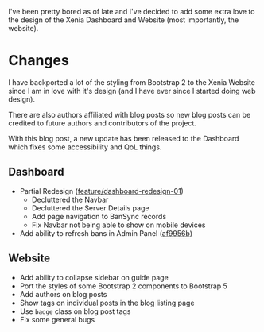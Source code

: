 I've been pretty bored as of late and I've decided to add some extra love to the design of the Xenia Dashboard and Website (most importantly, the website).

# Changes
I have backported a lot of the styling from Bootstrap 2 to the Xenia Website since I am in love with it's design (and I have ever since I started doing web design).

There are also authors affiliated with blog posts so new blog posts can be credited to future authors and contributors of the project.

With this blog post, a new update has been released to the Dashboard which fixes some accessibility and QoL things.

## Dashboard
- Partial Redesign ([feature/dashboard-redesign-01](https://github.com/ktwrd/XeniaBot/pull/31))
    - Decluttered the Navbar
    - Decluttered the Server Details page
    - Add page navigation to BanSync records
    - Fix Navbar not being able to show on mobile devices
- Add ability to refresh bans in Admin Panel ([af9956b](https://github.com/ktwrd/XeniaBot/commit/af9956b96a7fcd64ad8df4f73fd6e4ecfb565670))

## Website
- Add ability to collapse sidebar on guide page
- Port the styles of some Bootstrap 2 components to Bootstrap 5
- Add authors on blog posts
- Show tags on individual posts in the blog listing page
- Use `badge` class on blog post tags
- Fix some general bugs
